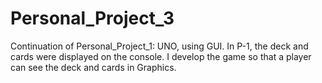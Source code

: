 # Personal_Project_3
Continuation of Personal_Project_1: UNO, using GUI. In P-1, the deck and cards were displayed on the console. I develop the game so that a player can see the deck and cards in Graphics.
